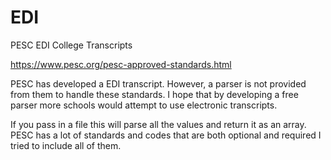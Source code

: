 # EDI
PESC EDI College Transcripts

https://www.pesc.org/pesc-approved-standards.html

PESC has developed a EDI transcript. However, a parser is not provided from them to handle these standards. 
I hope that by developing a free parser more schools would attempt to use electronic transcripts. 

If you pass in a file this will parse all the values and return it as an array.
PESC has a lot of standards and codes that are both optional and required I tried to include all of them. 
